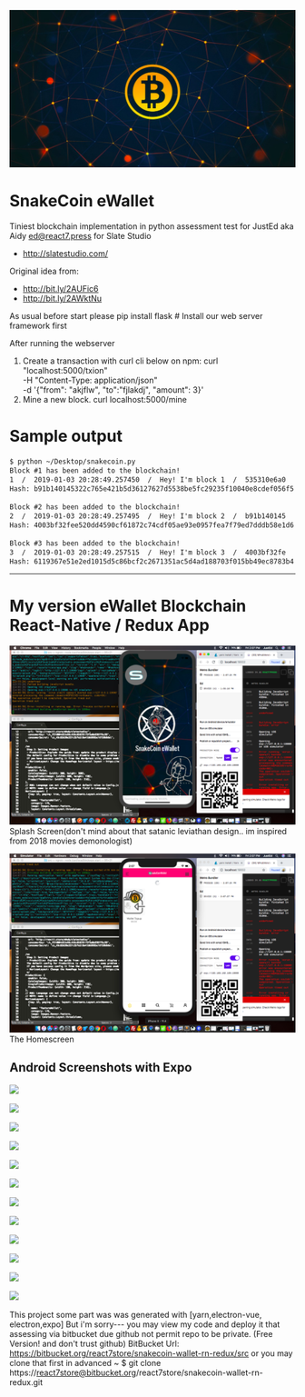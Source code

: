 <img src="https://github.com/React7Tech/slatestudio-assessment/blob/master/Screen%20Shot%202019-01-03%20at%207.46.11%20PM.png"><p>
# SnakeCoin eWallet
Tiniest blockchain implementation in python assessment test for JustEd aka Aidy ed@react7.press for Slate Studio 
* http://slatestudio.com/

Original idea from:
* http://bit.ly/2AUFic6
* http://bit.ly/2AWktNu

As usual before start please pip install flask # Install our web server framework first

After running the webserver 

1. Create a transaction with curl cli below on npm:
curl "localhost:5000/txion" \
     -H "Content-Type: application/json" \
     -d '{"from": "akjflw", "to":"fjlakdj", "amount": 3}'
2. Mine a new block.
curl localhost:5000/mine

# Sample output

```
$ python ~/Desktop/snakecoin.py
Block #1 has been added to the blockchain!
1  /  2019-01-03 20:28:49.257450  /  Hey! I'm block 1  /  535310e6a0
Hash: b91b140145322c765e421b5d36127627d5538be5fc29235f10040e8cdef056f5

Block #2 has been added to the blockchain!
2  /  2019-01-03 20:28:49.257495  /  Hey! I'm block 2  /  b91b140145
Hash: 4003bf32fee520dd4590cf61872c74cdf05ae93e0957fea7f79ed7dddb58e1d6

Block #3 has been added to the blockchain!
3  /  2019-01-03 20:28:49.257515  /  Hey! I'm block 3  /  4003bf32fe
Hash: 6119367e51e2ed1015d5c86bcf2c2671351ac5d4ad188703f015bb49ec8783b4
```

---
# My version eWallet Blockchain React-Native / Redux App

<img src="https://github.com/React7Tech/slatestudio-assessment/blob/master/Screen%20Shot%202019-01-04%20at%202.07.10%20PM.png"><br>
Splash Screen(don't mind about that satanic leviathan design.. im inspired from 2018 movies demonologist)<p>
<img src="https://github.com/React7Tech/slatestudio-assessment/blob/master/Screen%20Shot%202019-01-04%20at%202.07.42%20PM.png"><br>
The Homescreen<p>

## Android Screenshots with Expo
<img src=“https://github.com/React7Tech/slatestudio-assessment/blob/master/a.png” width=“50%”><p>
<img src=“https://github.com/React7Tech/slatestudio-assessment/blob/master/b.png” width=“50%”><p>
<img src=“https://github.com/React7Tech/slatestudio-assessment/blob/master/c.png” width=“50%”><p>
<img src=“https://github.com/React7Tech/slatestudio-assessment/blob/master/d.png” width=“50%”><p>
<img src=“https://github.com/React7Tech/slatestudio-assessment/blob/master/f.png” width=“50%”><p>
<img src=“https://github.com/React7Tech/slatestudio-assessment/blob/master/g.png” width=“50%”><p>
<img src=“https://github.com/React7Tech/slatestudio-assessment/blob/master/h.png” width=“50%”><p>
<img src=“https://github.com/React7Tech/slatestudio-assessment/blob/master/i.png” width=“50%”><p>
<img src=“https://github.com/React7Tech/slatestudio-assessment/blob/master/j.png” width=“50%”><p>
<img src=“https://github.com/React7Tech/slatestudio-assessment/blob/master/k.png” width=“50%”><p>
<img src=“https://github.com/React7Tech/slatestudio-assessment/blob/master/l.png” width=“50%”><p>
<img src=“https://github.com/React7Tech/slatestudio-assessment/blob/master/m.png” width=“50%”><p>

This project some part was was generated with [yarn,electron-vue, electron,expo]
But i'm sorry--- you may view my code and deploy it that assessing via bitbucket due github not permit repo to be private. (Free Version! and don't trust github)
BitBucket Url: https://bitbucket.org/react7store/snakecoin-wallet-rn-redux/src
or you may clone that first in advanced ~ $ git clone https://react7store@bitbucket.org/react7store/snakecoin-wallet-rn-redux.git
